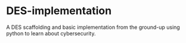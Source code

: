 # DES-implementation
A DES scaffolding and basic implementation from the ground-up using python to learn about cybersecurity.
